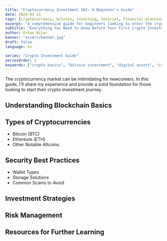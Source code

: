 ```yaml
---
title: "Cryptocurrency Investment 101: A Beginner's Guide"
date: 2024-03-21
tags: [cryptocurrency, bitcoin, investing, tutorial, financial-planning]
excerpt: "A comprehensive guide for beginners looking to enter the cryptocurrency market safely and intelligently."
subtitle: "Everything You Need to Know Before Your First Crypto Investment"
author: Orhan Biler
banner: "assets/banner.jpg"
draft: false
language: en

series: "Crypto Investment Guide"
seriesOrder: 1
keywords: ["crypto basics", "bitcoin investment", "digital assets", "cryptocurrency security"]
---
```


The cryptocurrency market can be intimidating for newcomers. In this guide, I'll share my experience and provide a solid foundation for those looking to start their crypto investment journey.

## Understanding Blockchain Basics

## Types of Cryptocurrencies
- Bitcoin (BTC)
- Ethereum (ETH)
- Other Notable Altcoins

## Security Best Practices
- Wallet Types
- Storage Solutions
- Common Scams to Avoid

## Investment Strategies

## Risk Management

## Resources for Further Learning 
